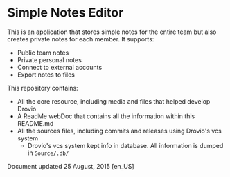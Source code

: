 # Simple Notes Editor

This is an application that stores simple notes for the entire team but also creates private notes for each member.
It supports:

* Public team notes
* Private personal notes
* Connect to external accounts
* Export notes to files

This repository contains:
* All the core resource, including media and files that helped develop Drovio
* A ReadMe webDoc that contains all the information within this README.md
* All the sources files, including commits and releases using Drovio's vcs system
  * Drovio's vcs system kept info in database. All information is dumped in `Source/.db/`

Document updated 25 August, 2015 [en_US]
